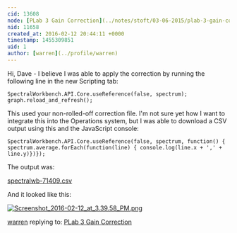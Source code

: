 ```yaml
---
cid: 13608
node: [PLab 3 Gain Correction](../notes/stoft/03-06-2015/plab-3-gain-correction)
nid: 11658
created_at: 2016-02-12 20:44:11 +0000
timestamp: 1455309851
uid: 1
author: [warren](../profile/warren)
---
```


Hi, Dave - I believe I was able to apply the correction by running the following line in the new Scripting tab:

    SpectralWorkbench.API.Core.useReference(false, spectrum); graph.reload_and_refresh();

This used your non-rolled-off correction file. I'm not sure yet how I want to integrate this into the Operations system, but I was able to download a CSV output using this and the JavaScript console: 

    SpectralWorkbench.API.Core.useReference(false, spectrum, function() { spectrum.average.forEach(function(line) { console.log(line.x + ',' + line.y)})});

The output was: 

<a href="//i.publiclab.org/system/images/photos/000/014/276/original/spectralwb-71409.csv"><i class="icon icon-file"></i> spectralwb-71409.csv</a>

And it looked like this:

[![Screenshot_2016-02-12_at_3.39.58_PM.png](//i.publiclab.org/system/images/photos/000/014/277/large/Screenshot_2016-02-12_at_3.39.58_PM.png)](//i.publiclab.org/system/images/photos/000/014/277/original/Screenshot_2016-02-12_at_3.39.58_PM.png)



[warren](../profile/warren) replying to: [PLab 3 Gain Correction](../notes/stoft/03-06-2015/plab-3-gain-correction)

